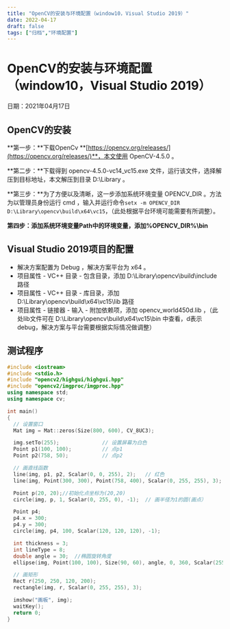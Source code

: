```yaml
---
title: "OpenCV的安装与环境配置（window10，Visual Studio 2019）"
date: 2022-04-17
draft: false
tags: ["归档","环境配置"]
---
```



# **OpenCV的安装与环境配置（window10，Visual Studio 2019）**

日期：2021年04月17日

## **OpenCV的安装**

**第一步：**下载OpenCv **[https://opencv.org/releases/](https://opencv.org/releases/)**，本文使用 OpenCV-4.5.0 。

**第二步：**下载得到 opencv-4.5.0-vc14_vc15.exe 文件，运行该文件，选择解压到目标地址，本文解压到目录 D:\Library 。

**第三步：**为了方便以及清晰，这一步添加系统环境变量 OPENCV_DIR 。方法为以管理员身份运行 cmd ，输入并运行命令`setx -m OPENCV_DIR D:\Library\opencv\build\x64\vc15`，（此处根据平台环境可能需要有所调整）。

**第四步：**添加系统环境变量Path中的环境变量，添加**%OPENCV_DIR%\bin**

## **Visual Studio 2019项目的配置**

- 解决方案配置为 Debug ，解决方案平台为 x64 。
- 项目属性 - VC++ 目录 - 包含目录，添加 D:\Library\opencv\build\include 路径
- 项目属性 - VC++ 目录 - 库目录，添加 D:\Library\opencv\build\x64\vc15\lib 路径
- 项目属性 - 链接器 - 输入 - 附加依赖项，添加 opencv_world450d.lib ，（此处lib文件可在 D:\Library\opencv\build\x64\vc15\bin 中查看，d表示debug，解决方案与平台需要根据实际情况做调整）

## **测试程序**

```cpp
#include <iostream>
#include <stdio.h>
#include "opencv2/highgui/highgui.hpp"
#include "opencv2/imgproc/imgproc.hpp"
using namespace std;
using namespace cv;

int main()
{
  // 设置窗口
  Mat img = Mat::zeros(Size(800, 600), CV_8UC3);

  img.setTo(255);              // 设置屏幕为白色
  Point p1(100, 100);          // 点p1
  Point p2(758, 50);           // 点p2

  // 画直线函数
  line(img, p1, p2, Scalar(0, 0, 255), 2);   // 红色
  line(img, Point(300, 300), Point(758, 400), Scalar(0, 255, 255), 3);

  Point p(20, 20);//初始化点坐标为(20,20)
  circle(img, p, 1, Scalar(0, 255, 0), -1);  // 画半径为1的圆(画点）

  Point p4;
  p4.x = 300;
  p4.y = 300;
  circle(img, p4, 100, Scalar(120, 120, 120), -1);

  int thickness = 3;
  int lineType = 8;
  double angle = 30;  //椭圆旋转角度
  ellipse(img, Point(100, 100), Size(90, 60), angle, 0, 360, Scalar(255, 255, 0), thickness, lineType);

  // 画矩形
  Rect r(250, 250, 120, 200);
  rectangle(img, r, Scalar(0, 255, 255), 3);

  imshow("画板", img);
  waitKey();
  return 0;
}
```